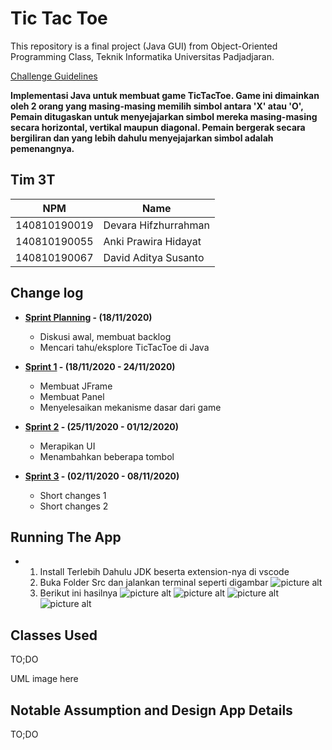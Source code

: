 # Tic Tac Toe

This repository is a final project (Java GUI) from Object-Oriented Programming Class, Teknik Informatika Universitas Padjadjaran. 

[Challenge Guidelines](challenge-guideline.md)

**Implementasi Java untuk membuat game TicTacToe. Game ini dimainkan oleh 2 orang yang masing-masing memilih simbol antara 'X' atau 'O', Pemain ditugaskan untuk menyejajarkan simbol mereka masing-masing secara horizontal, vertikal maupun diagonal. Pemain bergerak secara bergiliran dan yang lebih dahulu menyejajarkan simbol adalah pemenangnya.**

## Tim 3T
| NPM           | Name        |
| ------------- |-------------|
| 140810190019  | Devara Hifzhurrahman |
| 140810190055  | Anki Prawira Hidayat |
| 140810190067  | David Aditya Susanto |

## Change log
- **[Sprint Planning](changelog/sprint-planning.md) - (18/11/2020)** 
   -  Diskusi awal, membuat backlog
   -  Mencari tahu/eksplore TicTacToe di Java

- **[Sprint 1](changelog/sprint-1.md) - (18/11/2020 - 24/11/2020)** 
   - Membuat JFrame
   - Membuat Panel
   - Menyelesaikan mekanisme dasar dari game

- **[Sprint 2](changelog/sprint-2.md) - (25/11/2020 - 01/12/2020)** 
   - Merapikan UI
   - Menambahkan beberapa tombol
   
- **[Sprint 3](changelog/sprint-3.md) - (02/11/2020 - 08/11/2020)** 
   - Short changes 1
   - Short changes 2

## Running The App

- 1. Install Terlebih Dahulu JDK beserta extension-nya di vscode
  2. Buka Folder Src dan jalankan terminal seperti digambar
     ![picture alt](https://mega.nz/file/hHw2nSBB#MysaOvmi1617kludz1M72LuZeWaXsVoHZ-1whE7fQss "Terminal Program Java TicTacToe")
  3. Berikut ini hasilnya
     ![picture alt](https://drive.google.com/file/d/1J103SOnOZ6vnQm4C-3YSdaxfLeJsCW5A/view?usp=sharing "Tampilan Awal")
     ![picture alt](https://drive.google.com/file/d/16faDR_SgVU5JB6JN8KaMxPJYzAmcMo4i/view?usp=sharing "Tampilan Proses")
     ![picture alt](https://drive.google.com/file/d/1nTcwUXNAAwP15BYFntCZT5zoEfL49r_l/view?usp=sharing "Tampilan Player 1 Menang")
     ![picture alt](https://drive.google.com/file/d/16T5r7eE2XQo4-EOTSudwPrY3661w5jgJ/view?usp=sharing "Terminal Player 2 Menang")
   

## Classes Used

TO;DO

UML image here

## Notable Assumption and Design App Details

TO;DO
